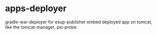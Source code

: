 # apps-deployer
gradle-war-deployer for esup-publisher
embed deployed app on tomcat, like the tomcat-manager, psi-probe
